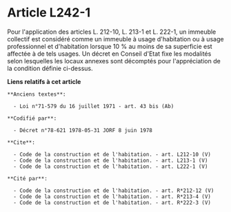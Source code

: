 # Article L242-1

Pour l'application des articles L. 212-10, L. 213-1 et L. 222-1, un immeuble collectif est considéré comme un immeuble à
usage d'habitation ou à usage professionnel et d'habitation lorsque 10 % au moins de sa superficie est affectée à de tels
usages. Un décret en Conseil d'Etat fixe les modalités selon lesquelles les locaux annexes sont décomptés pour l'appréciation
de la condition définie ci-dessus.

**Liens relatifs à cet article**

	**Anciens textes**:

	  - Loi n°71-579 du 16 juillet 1971 - art. 43 bis (Ab)

	**Codifié par**:

	  - Décret n°78-621 1978-05-31 JORF 8 juin 1978

	**Cite**:

	  - Code de la construction et de l'habitation. - art. L212-10 (V)
	  - Code de la construction et de l'habitation. - art. L213-1 (V)
	  - Code de la construction et de l'habitation. - art. L222-1 (V)

	**Cité par**:

	  - Code de la construction et de l'habitation. - art. R*212-12 (V)
	  - Code de la construction et de l'habitation. - art. R*213-4 (V)
	  - Code de la construction et de l'habitation. - art. R*222-3 (V)
